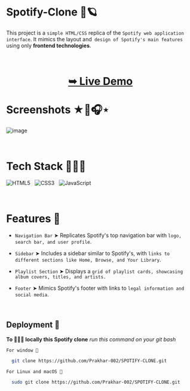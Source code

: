 
# Spotify-Clone 📀🪐

This project is a `simple HTML/CSS` replica of the `Spotify web application interface`. It mimics the layout and` design of Spotify's main features` using only **frontend technologies**.


</br>

<h1 align="center"> 

<a href="https://prakhar-002-spotify.netlify.app/"><strong> ➥ Live Demo</strong></a>
</h1>



# Screenshots ★🎸🎧⋆

![image](https://github.com/Prakhar-002/SPOTIFY-CLONE/assets/136890202/da6ca674-f9be-4e8e-8121-5193a4e239ab)

</br>

# Tech Stack 👨🏻‍💻

![HTML5](https://img.shields.io/badge/html5-%23E34F26.svg?style=for-the-badge&logo=html5&logoColor=white) &nbsp; ![CSS3](https://img.shields.io/badge/css3-%231572B6.svg?style=for-the-badge&logo=css3&logoColor=white) &nbsp; ![JavaScript](https://img.shields.io/badge/javascript-%23323330.svg?style=for-the-badge&logo=javascript&logoColor=%23F7DF1E)

</br>

# Features 💎
- `Navigation Bar` ➤ Replicates Spotify's top navigation bar with `logo, 
  search bar, and user profile`.

- `Sidebar` ➤ Includes a sidebar similar to Spotify's, with `links to different sections like Home, Browse, and Your Library`.

- `Playlist Section` ➤  Displays a `grid of playlist cards, showcasing album covers, titles, and artists.`

- `Footer` ➤ Mimics Spotify's footer with links to `legal information and social media`.

</br>

## Deployment 🚀

**To 🏃🏻‍♂️ locally this Spotify clone** *run this command on your git bash*


`For window 🍃`
```bash
  git clone https://github.com/Prakhar-002/SPOTIFY-CLONE.git
```

`For Linux and macOS 🌿`
```bash
  sudo git clone https://github.com/Prakhar-002/SPOTIFY-CLONE.git
```
